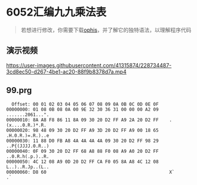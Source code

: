 # 6052汇编九九乘法表
> 若想进行修改，你需要下载[ophis](https://github.com/fumiama/c64-ophis-lib)，并了解它的独特语法，以理解程序代码

## 演示视频

https://user-images.githubusercontent.com/41315874/228734487-3cd8ec50-d267-4be1-ac20-88f9b8378d7a.mp4

## 99.prg
```
  Offset: 00 01 02 03 04 05 06 07 08 09 0A 0B 0C 0D 0E 0F 	
00000000: 01 08 0B 08 0A 00 9E 32 30 36 31 00 00 00 A2 09    .......2061...".
00000010: 8A A8 F8 86 11 8A 09 30 20 D2 FF A9 2A 20 D2 FF    .(x....0.R.)*.R.
00000020: 98 48 09 30 20 D2 FF A9 3D 20 D2 FF A9 00 18 65    .H.0.R.)=.R.)..e
00000030: 11 88 D0 FB A8 4A 4A 4A 4A 09 30 20 D2 FF 98 29    ..P{(JJJJ.0.R..)
00000040: 0F 09 30 20 D2 FF 68 A8 88 F0 08 A9 A0 20 D2 FF    ..0.R.h(.p.)..R.
00000050: 4C 12 08 A9 0D 20 D2 FF CA F0 05 8A A8 4C 12 08    L..)..R.Jp..(L..
00000060: D8 60                                              X`                                          .`
```
